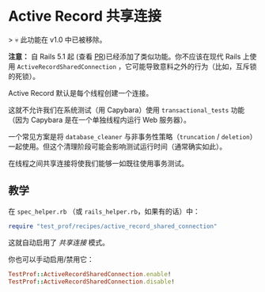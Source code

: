 # Active Record 共享连接

\> 💀  此功能在 v1.0 中已被移除。

**注意：** 自 Rails 5.1 起 (查看 [PR](https://github.com/rails/rails/pull/28083))已经添加了类似功能。你不应该在现代 Rails 上使用 `ActiveRecordSharedConnection` ，它可能导致意料之外的行为（比如，互斥锁的死锁）。

Active Record 默认是每个线程创建一个连接。

这就不允许我们在系统测试（用 Capybara）使用 `transactional_tests` 功能（因为 Capybara 是在一个单独线程内运行 Web 服务器）。

一个常见方案是将 `database_cleaner` 与非事务性策略（`truncation` / `deletion`）一起使用。但这个清理阶段可能会影响测试运行时间（通常确实如此）。

在线程之间共享连接将使我们能够一如既往使用事务测试。

## 教学

在 `spec_helper.rb` （或 `rails_helper.rb`，如果有的话）中：

```ruby
require "test_prof/recipes/active_record_shared_connection"
```

这就自动启用了 _共享连接_ 模式。

你也可以手动启用/禁用它：

```ruby
TestProf::ActiveRecordSharedConnection.enable!
TestProf::ActiveRecordSharedConnection.disable!
```
